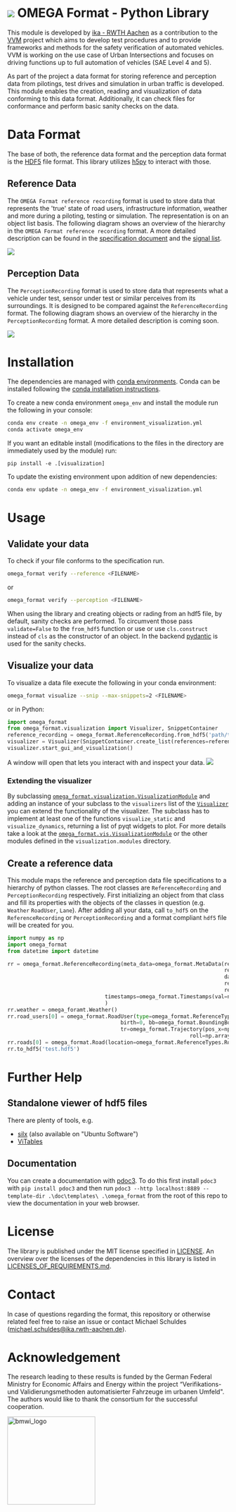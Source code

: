 # ![](./omega_format/visualization/ui/icon.svg) OMEGA Format - Python Library
This module is developed by [ika - RWTH Aachen](https://www.ika.rwth-aachen.de/de/) as a contribution to the [VVM](https://www.vvm-projekt.de/projekt) project which aims to develop test procedures and to provide frameworks and methods for the safety verification of automated vehicles. VVM is working on the use case of Urban Intersections and focuses on driving functions up to full automation of vehicles (SAE Level 4 and 5).

As part of the project a data format for storing reference and perception data from pilotings, test drives and simulation in urban traffic is developed. This module enables the creation, reading and visualization of data conforming to this data format. Additionally, it can check files for conformance and perform basic sanity checks on the data.


# Data Format
The base of both, the reference data format and the perception data format is the [HDF5](https://www.hdfgroup.org/solutions/hdf5) file format. This library utilizes [h5py](https://www.h5py.org/) to interact with those.

## Reference Data
The `OMEGA Format reference recording` format is used to store data that represents the 'true' state of road users, infrastructure information, weather and more during a piloting, testing or simulation. The representation is on an object list basis.
The following diagram shows an overview of the hierarchy in the `OMEGA Format reference recording` format. A more detailed description can be found in the [specification document](./doc/specification.md) and the [signal list](./doc/signal_list_reference.md).

![](./reference_hierarchy.PNG)

## Perception Data
The `PerceptionRecording` format is used to store data that represents what a vehicle under test, sensor under test or similar perceives from its surroundings. It is designed to be compared against the `ReferenceRecording` format. The following diagram shows an overview of the hierarchy in the `PerceptionRecording` format. A more detailed description is coming soon.

![](./perception_hierarchy.PNG)

# Installation
The dependencies are managed with [conda environments](https://docs.conda.io/projects/conda/en/latest/user-guide/concepts/environments.html). Conda can be installed following the [conda installation instructions](https://docs.conda.io/en/latest/miniconda.html).

To create a new conda environment `omega_env` and install the module run the following in your console:
```bash
conda env create -n omega_env -f environment_visualization.yml
conda activate omega_env
```
If you want an editable install (modifications to the files in the directory are immediately used by the module) run:
```
pip install -e .[visualization]
```

To update the existing environment upon addition of new dependencies:
```bash
conda env update -n omega_env -f environment_visualization.yml
```

# Usage

## Validate your data
To check if your file conforms to the specification run.
```bash
omega_format verify --reference <FILENAME>
```
or 
```bash 
omega_format verify --perception <FILENAME>
```

When using the library and creating objects or rading from an hdf5 file, by default, sanity checks are performed. To circumvent those pass `validate=False` to the `from_hdf5` function or use or use `cls.construct` instead of `cls` as the constructor of an object. In the backend [pydantic](https://pydantic-docs.helpmanual.io/) is used for the sanity checks.
## Visualize your data
To visualize a data file execute the following in your conda environment:
```bash
omega_format visualize --snip --max-snippets=2 <FILENAME>
```
or in Python:
```python
import omega_format
from omega_format.visualization import Visualizer, SnippetContainer
reference_recording = omega_format.ReferenceRecording.from_hdf5('path/to/the/reference_recording_file.hdf5')
visualizer = Visualizer(SnippetContainer.create_list(references=reference_recording))
visualizer.start_gui_and_visualization()
```
A window will open that lets you interact with and inspect your data.
![](visualizer_ui.png)


### Extending the visualizer
By subclassing [`omega_format.visualization.VisualizationModule`](./omega_format/visualization/modules/base.py) and adding an instance of your subclass to the `visualizers` list of the [`Visualizer` ](./omega_format/visualization/visualizer.py) you can extend the functionality of the visualizer. The subclass has to implement at least one of the functions `visualize_static` and `visualize_dynamics`, returning a list of pyqt widgets to plot. For more details take a look at the [`omega_format.vis.VisualizationModule`](./omega_format/visualization/modules/base.py) or the other modules defined in the `visualization.modules` directory.

## Create a reference data
This module maps the reference and perception data file specifications to a hierarchy of python classes. The root classes are `ReferenceRecording` and `PerceptionRecording` respectively. First initializing an object from that class and fill its properties with the objects of the classes in question (e.g. `Weather` `RoadUser`, `Lane`). After adding all your data, call `to_hdf5` on the `ReferenceRecording` or `PerceptionRecording` and a format compliant `hdf5` file will be created for you.
```python
import numpy as np
import omega_format
from datetime import datetime

rr = omega_format.ReferenceRecording(meta_data=omega_format.MetaData(recorder_number=1,
                                                                     recording_number=1,
                                                                     daytime=datetime.now()
                                                                     reference_point_lat=50.786687,
                                                                     reference_point_lon=6.046312),
                               timestamps=omega_format.Timestamps(val=np.array([0])),
                               )
rr.weather = omega_foramt.Weather()
rr.road_users[0] = omega_format.RoadUser(type=omega_format.ReferenceTypes.RoadUser.Type.CAR, sub_type=omega_format.ReferenceTypes.RoadUser.SubType.General.REGULAR,
                                    birth=0, bb=omega_format.BoundingBox(np.array([2,3,0])),
                                    tr=omega_format.Trajectory(pos_x=np.array([0]),pos_y=np.array([0]),pos_z=np.array([0]),
                                                          roll=np.array([0]),pitch=np.array([0]),heading=np.array([0])))
rr.roads[0] = omega_format.Road(location=omega_format.ReferenceTypes.RoadLocation.URBAN)
rr.to_hdf5('test.hdf5')
```
# Further Help
## Standalone viewer of hdf5 files

There are plenty of tools, e.g.
- [silx](http://www.silx.org/doc/silx/latest/install.html) (also available on "Ubuntu Software")
- [ViTables](https://vitables.org/)


## Documentation
 You can create a documentation with [pdoc3](https://pdoc3.github.io/pdoc/). To do this first install `pdoc3` with `pip install pdoc3` and then run `pdoc3 --http localhost:8889 --template-dir .\doc\templates\ .\omega_format` from the root of this repo to view the documentation in your web browser.
# License
The library is published under the MIT license specified in [LICENSE](./LICENSE). An overview over the licenses of the dependencies in this library is listed in [LICENSES_OF_REQUIREMENTS.md](./LICENSES_OF_REQUIREMENTS.md).

# Contact
In case of questions regarding the format, this repository or otherwise related feel free to raise an issue or contact Michael Schuldes (michael.schuldes@ika.rwth-aachen.de).

# Acknowledgement
The research leading to these results is funded by the German Federal Ministry for Economic Affairs and Energy within the project “Verifikations- und Validierungsmethoden automatisierter Fahrzeuge im urbanen Umfeld". The authors would like to thank the consortium for the successful cooperation. 

<a href='https://www.bmwi.de/Navigation/EN/Home/home.html'><img src="bmwi_logo.gif" alt="bmwi_logo" height="200"/></a>
